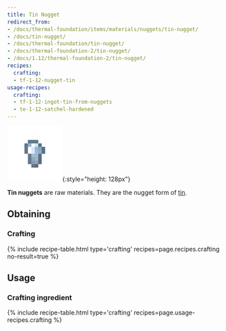 ```yaml
---
title: Tin Nugget
redirect_from:
- /docs/thermal-foundation/items/materials/nuggets/tin-nugget/
- /docs/tin-nugget/
- /docs/thermal-foundation/tin-nugget/
- /docs/thermal-foundation-2/tin-nugget/
- /docs/1.12/thermal-foundation-2/tin-nugget/
recipes:
  crafting:
  - tf-1-12-nugget-tin
usage-recipes:
  crafting:
  - tf-1-12-ingot-tin-from-nuggets
  - te-1-12-satchel-hardened
---
```


![Tin nugget](/assets/images/thermal-foundation-2/nugget-tin.png){:style="height: 128px"}


**Tin nuggets** are raw materials. They are the nugget form of
[tin](/docs/1.12/thermal-foundation/tin-ingot/).


Obtaining
---------

### Crafting
{% include recipe-table.html type='crafting' recipes=page.recipes.crafting no-result=true %}


Usage
-----

### Crafting ingredient
{% include recipe-table.html type='crafting' recipes=page.usage-recipes.crafting %}
